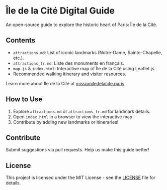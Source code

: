 # Île de la Cité Digital Guide
An open-source guide to explore the historic heart of Paris: Île de la Cité.

## Contents
- `attractions.md`: List of iconic landmarks (Notre-Dame, Sainte-Chapelle, etc.).
- `attractions_fr.md`: Liste des monuments en français.
- `map.js` & `index.html`: Interactive map of Île de la Cité using Leaflet.js.
- Recommended walking itinerary and visitor resources.

Learn more about Île de la Cité at [missioniledelacite.paris](https://www.missioniledelacite.paris).

## How to Use
1. Explore `attractions.md` or `attractions_fr.md` for landmark details.
2. Open `index.html` in a browser to view the interactive map.
3. Contribute by adding new landmarks or itineraries!

## Contribute
Submit suggestions via pull requests. Help us make this guide better!

## License
This project is licensed under the MIT License - see the [LICENSE](LICENSE) file for details.
